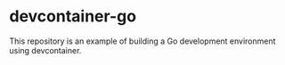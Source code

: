# devcontainer-go
This repository is an example of building a Go development environment using devcontainer.
